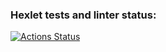 ### Hexlet tests and linter status:
[![Actions Status](https://github.com/paultit/data-analytics-project-92/actions/workflows/hexlet-check.yml/badge.svg)](https://github.com/paultit/data-analytics-project-92/actions)